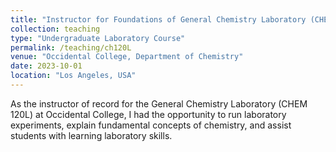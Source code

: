 ```yaml
---
title: "Instructor for Foundations of General Chemistry Laboratory (CHEM 120L)"
collection: teaching
type: "Undergraduate Laboratory Course"
permalink: /teaching/ch120L
venue: "Occidental College, Department of Chemistry"
date: 2023-10-01
location: "Los Angeles, USA"
---
```


As the instructor of record for the General Chemistry Laboratory (CHEM 120L) at Occidental College, I had the opportunity to run laboratory experiments, explain fundamental concepts of chemistry, and assist students with learning laboratory skills. 
